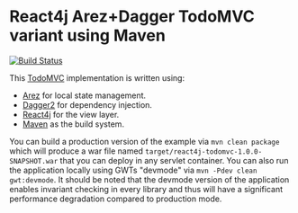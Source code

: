 # React4j Arez+Dagger TodoMVC variant using Maven

[![Build Status](https://secure.travis-ci.org/react4j/react4j-todomvc.png?branch=dagger_maven)](http://travis-ci.org/react4j/react4j-todomvc)

This [TodoMVC](http://todomvc.com/) implementation is written using:

* [Arez](https://arez.github.io) for local state management.
* [Dagger2](https://google.github.io/dagger) for dependency injection.
* [React4j](https://react4j.github.io) for the view layer.
* [Maven](https://maven.apache.org) as the build system.

You can build a production version of the example via `mvn clean package` which will produce a war file
named `target/react4j-todomvc-1.0.0-SNAPSHOT.war` that you can deploy in any servlet container. You can also
run the application locally using GWTs "devmode" via `mvn -Pdev clean gwt:devmode`. It should be noted that
the devmode version of the application enables invariant checking in every library and thus will have a
significant performance degradation compared to production mode.
